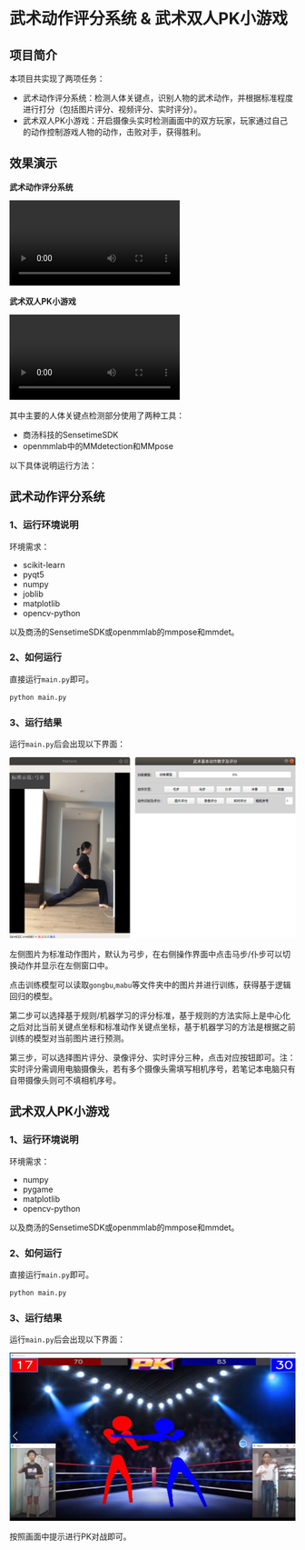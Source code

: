 # 武术动作评分系统 & 武术双人PK小游戏

## 项目简介

本项目共实现了两项任务：

- 武术动作评分系统：检测人体关键点，识别人物的武术动作，并根据标准程度进行打分（包括图片评分、视频评分、实时评分）。
- 武术双人PK小游戏：开启摄像头实时检测画面中的双方玩家，玩家通过自己的动作控制游戏人物的动作，击败对手，获得胜利。

## 效果演示

**武术动作评分系统**

<video src="../img/评分.mp4"></video>

**武术双人PK小游戏**

<video src="../img/PK.mp4"></video>





其中主要的人体关键点检测部分使用了两种工具：

- 商汤科技的SensetimeSDK
- openmmlab中的MMdetection和MMpose



以下具体说明运行方法：

## 武术动作评分系统

### 1、运行环境说明

环境需求：

- scikit-learn
- pyqt5
- numpy 
- joblib
- matplotlib
- opencv-python

以及商汤的SensetimeSDK或openmmlab的mmpose和mmdet。

### 2、如何运行

直接运行`main.py`即可。

```cmd
python main.py
```

### 3、运行结果

运行`main.py`后会出现以下界面：

<img src=".\img\武术1.png" alt="1" style="zoom:60%;" />



左侧图片为标准动作图片，默认为弓步，在右侧操作界面中点击马步/仆步可以切换动作并显示在左侧窗口中。

点击训练模型可以读取`gongbu`,`mabu`等文件夹中的图片并进行训练，获得基于逻辑回归的模型。

第二步可以选择基于规则/机器学习的评分标准，基于规则的方法实际上是中心化之后对比当前关键点坐标和标准动作关键点坐标，基于机器学习的方法是根据之前训练的模型对当前图片进行预测。

第三步，可以选择图片评分、录像评分、实时评分三种，点击对应按钮即可。注：实时评分需调用电脑摄像头，若有多个摄像头需填写相机序号，若笔记本电脑只有自带摄像头则可不填相机序号。

## 武术双人PK小游戏

### 1、运行环境说明

环境需求：

- numpy 
- pygame
- matplotlib
- opencv-python

以及商汤的SensetimeSDK或openmmlab的mmpose和mmdet。

### 2、如何运行

直接运行`main.py`即可。

```cmd
python main.py
```

### 3、运行结果

运行`main.py`后会出现以下界面：

<img src=".\img\PK1.png" alt="1" style="zoom:60%;" />

按照画面中提示进行PK对战即可。
